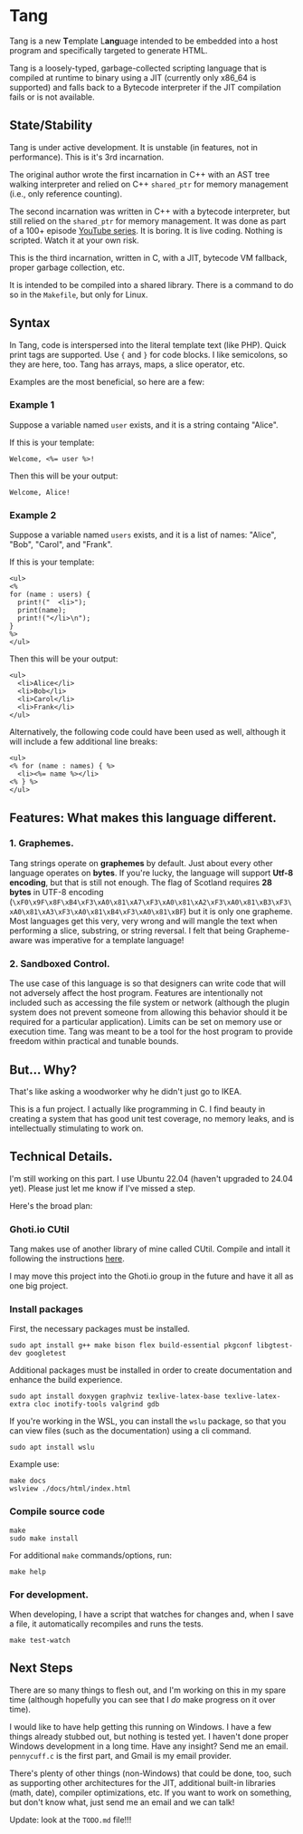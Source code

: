 # Tang
Tang is a new **T**emplate L**ang**uage intended to be embedded into a host program and specifically targeted to generate HTML.

Tang is a loosely-typed, garbage-collected scripting language that is compiled at runtime to binary using a JIT (currently only x86_64 is supported) and falls back to a Bytecode interpreter if the JIT compilation fails or is not available.

## State/Stability
Tang is under active development.  It is unstable (in features, not in performance).  This is it's 3rd incarnation.

The original author wrote the first incarnation in C++ with an AST tree walking interpreter and relied on C++ `shared_ptr` for memory management (i.e., only reference counting).

The second incarnation was written in C++ with a bytecode interpreter, but still relied on the `shared_ptr` for memory management.  It was done as part of a 100+ episode [YouTube series](https://www.youtube.com/playlist?list=PLZqirAnnqaCZ8lT8w7p2PUB7tqrId7d89).  It is boring.  It is live coding.  Nothing is scripted.  Watch it at your own risk.

This is the third incarnation, written in C, with a JIT, bytecode VM fallback, proper garbage collection, etc.

It is intended to be compiled into a shared library.  There is a command to do so in the `Makefile`, but only for Linux.

## Syntax
In Tang, code is interspersed into the literal template text (like PHP).  Quick print tags are supported.  Use `{` and `}` for code blocks.  I like semicolons, so they are here, too.  Tang has arrays, maps, a slice operator, etc.

Examples are the most beneficial, so here are a few:

### Example 1
Suppose a variable named `user` exists, and it is a string containg "Alice".

If this is your template:
```
Welcome, <%= user %>!
```

Then this will be your output:
```
Welcome, Alice!
```

### Example 2
Suppose a variable named `users` exists, and it is a list of names: "Alice",
"Bob", "Carol", and "Frank".

If this is your template:
```
<ul>
<%
for (name : users) {
  print!("  <li>");
  print(name);
  print!("</li>\n");
}
%>
</ul>
```

Then this will be your output:
```
<ul>
  <li>Alice</li>
  <li>Bob</li>
  <li>Carol</li>
  <li>Frank</li>
</ul>
```

Alternatively, the following code could have been used as well, although it
will include a few additional line breaks:
```
<ul>
<% for (name : names) { %>
  <li><%= name %></li>
<% } %>
</ul>
```

## Features: What makes this language different.

### 1. Graphemes.
Tang strings operate on **graphemes** by default.  Just about every other language operates on **bytes**.  If you're lucky, the language will support **Utf-8 encoding**, but that is still not enough.  The flag of Scotland requires **28 bytes** in UTF-8 encoding (`\xF0\x9F\x8F\xB4\xF3\xA0\x81\xA7\xF3\xA0\x81\xA2\xF3\xA0\x81\xB3\xF3\xA0\x81\xA3\xF3\xA0\x81\xB4\xF3\xA0\x81\xBF`) but it is only one grapheme.  Most languages get this very, very wrong and will mangle the text when performing a slice, substring, or string reversal.  I felt that being Grapheme-aware was imperative for a template language!

### 2. Sandboxed Control.
The use case of this language is so that designers can write code that will not adversely affect the host program.  Features are intentionally not included such as accessing the file system or network (although the plugin system does not prevent someone from allowing this behavior should it be required for a particular application).  Limits can be set on memory use or execution time.  Tang was meant to be a tool for the host program to provide freedom within practical and tunable bounds.

## But... Why?
That's like asking a woodworker why he didn't just go to IKEA.

This is a fun project.  I actually like programming in C.  I find beauty in creating a system that has good unit test coverage, no memory leaks, and is intellectually stimulating to work on.

## Technical Details.

I'm still working on this part.  I use Ubuntu 22.04 (haven't upgraded to 24.04 yet).  Please just let me know if I've missed a step.

Here's the broad plan:

### Ghoti.io CUtil
Tang makes use of another library of mine called CUtil.  Compile and intall it following the instructions [here](https://github.com/Ghoti-io/CUtil).

I may move this project into the Ghoti.io group in the future and have it all as one big project.

### Install packages
First, the necessary packages must be installed.
```
sudo apt install g++ make bison flex build-essential pkgconf libgtest-dev googletest
```

Additional packages must be installed in order to create documentation and
enhance the build experience.
```
sudo apt install doxygen graphviz texlive-latex-base texlive-latex-extra cloc inotify-tools valgrind gdb
```

If you're working in the WSL, you can install the `wslu` package, so that you can view files (such as the documentation) using a cli command.
```
sudo apt install wslu
```

Example use:
```
make docs
wslview ./docs/html/index.html
```

### Compile source code
```
make
sudo make install
```

For additional `make` commands/options, run:
```
make help
```

### For development.
When developing, I have a script that watches for changes and, when I save a file, it automatically recompiles and runs the tests.
```
make test-watch
```

## Next Steps
There are so many things to flesh out, and I'm working on this in my spare time (although hopefully you can see that I *do* make progress on it over time).

I would like to have help getting this running on Windows.  I have a few things already stubbed out, but nothing is tested yet.  I haven't done proper Windows development in a long time.  Have any insight?  Send me an email. `pennycuff.c` is the first part, and Gmail is my email provider.

There's plenty of other things (non-Windows) that could be done, too, such as supporting other architectures for the JIT, additional built-in libraries (math, date), compiler optimizations, etc.  If you want to work on something, but don't know what, just send me an email and we can talk!

Update: look at the `TODO.md` file!!!
